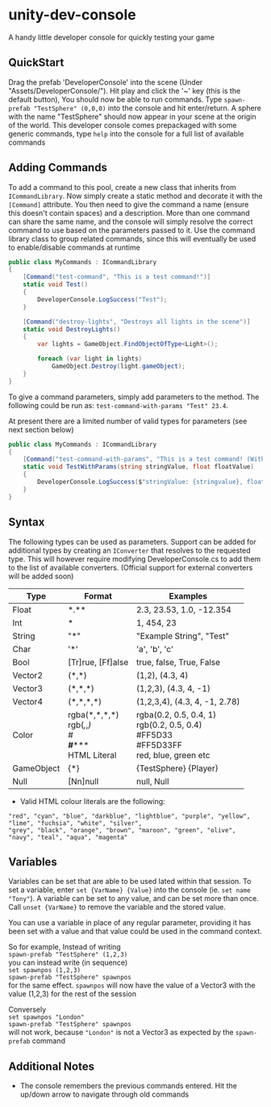 # unity-dev-console
A handy little developer console for quickly testing your game

## QuickStart
Drag the prefab 'DeveloperConsole' into the scene (Under "Assets/DeveloperConsole/"). Hit play and click the '~' key (this is the default button), You should now be able to run commands.
Type `spawn-prefab "TestSphere" (0,0,0)` into the console and hit enter/return. A sphere with the name "TestSphere" should now appear in your scene at the origin of the world.
This developer console comes prepackaged with some generic commands, type `help` into the console for a full list of available commands

## Adding Commands
To add a command to this pool, create a new class that inherits from `ICommandLibrary`. Now simply create a static method and decorate it with the `[Command]` attribute. You then need to give the command a name (ensure this doesn't contain spaces) and a description. More than one command can share the same name, and the console will simply resolve the correct command to use based on the parameters passed to it. Use the command library class to group related commands, since this will eventually be used to enable/disable commands at runtime

```cs
public class MyCommands : ICommandLibrary
{
    [Command("test-command", "This is a test command!")]
    static void Test()
    {
        DeveloperConsole.LogSuccess("Test");
    }

    [Command("destroy-lights", "Destroys all lights in the scene")]
    static void DestroyLights()
    {
        var lights = GameObject.FindObjectOfType<Light>();

        foreach (var light in lights)
            GameObject.Destroy(light.gameObject);
    }
}
```

To give a command parameters, simply add parameters to the method. The following could be run as:
`test-command-with-params "Test" 23.4`.

At present there are a limited number of valid types for parameters (see next section below)

```cs
public class MyCommands : ICommandLibrary
{
    [Command("test-command-with-params", "This is a test command! (With parameters)")]
    static void TestWithParams(string stringValue, float floatValue)
    {
        DeveloperConsole.LogSuccess($"stringValue: {stringvalue}, floatValue: {floatValue}");
    }
}
```

## Syntax
The following types can be used as parameters. Support can be added for additional types by creating an `IConverter` that resolves to the requested type. This will however require modifying DeveloperConsole.cs to add them to the list of available converters. (Official support for external converters will be added soon)

Type | Format | Examples
---- | ------ | --------
Float | \*.\*\* | 2.3, 23.53, 1.0, -12.354
Int | \* | 1, 454, 23
String | "\*" | "Example String", "Test"
Char | '\*' | 'a', 'b', 'c'
Bool | [Tr]rue, [Ff]alse | true, false, True, False
Vector2 | (\*,\*) | (1,2), (4.3, 4)
Vector3 | (\*,\*,\*) | (1,2,3), (4.3, 4, -1)
Vector4 | (\*,\*,\*,\*) | (1,2,3,4), (4.3, 4, -1, 2.78)
Color | rgba(\*,\*,\*,\*)<br>rgb(*,*,*)<br>#******<br>#********<br>HTML Literal | rgba(0.2, 0.5, 0.4, 1)<br>rgb(0.2, 0.5, 0.4)<br>#FF5D33<br>#FF5D33FF<br>red, blue, green etc
GameObject | {\*} | {TestSphere} {Player}
Null | [Nn]null | null, Null

* Valid HTML colour literals are the following:
```
"red", "cyan", "blue", "darkblue", "lightblue", "purple", "yellow", "lime", "fuchsia", "white", "silver",
"grey", "black", "orange", "brown", "maroon", "green", "olive", "navy", "teal", "aqua", "magenta"
```

## Variables
Variables can be set that are able to be used lated within that session. To set a variable, enter `set {VarName} {Value}` into the console (ie. `set name "Tony"`). A variable can be set to any value, and can be set more than once.
Call `unset {VarName}` to remove the variable and the stored value.

You can use a variable in place of any regular parameter, providing it has been set with a value and that value could be used in the command context.

So for example, Instead of writing<br>
`spawn-prefab "TestSphere" (1,2,3)`<br>
you can instead write (in sequence)<br>
`set spawnpos (1,2,3)`<br>
`spawn-prefab "TestSphere" spawnpos`<br>
for the same effect. `spawnpos` will now have the value of a Vector3 with the value (1,2,3) for the rest of the session

Conversely<br>
`set spawnpos "London"`<br>
`spawn-prefab "TestSphere" spawnpos`<br>
will not work, because `"London"` is not a Vector3 as expected by the `spawn-prefab` command

## Additional Notes
* The console remembers the previous commands entered. Hit the up/down arrow to navigate through old commands
